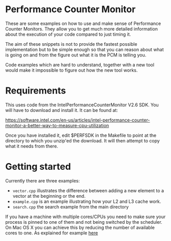 Performance Counter Monitor
===========================

These are some examples on how to use and make sense of Performance
Counter Monitors. They allow you to get much more detailed information
about the execution of your code compared to just timing it.

The aim of these snippets is not to provide the fastest possible
implementation but to be simple enough so that you can reason about what
is going on and from the figure out what it is the PCM is telling you.

Code examples which are hard to understand, together with a new tool would
make it impossible to figure out how the new tool works.


Requirements
============

This uses code from the IntelPerformanceCounterMonitor V2.6 SDK. You will
have to download and install it. It can be found at:

https://software.intel.com/en-us/articles/intel-performance-counter-monitor-a-better-way-to-measure-cpu-utilization

Once you have installed it, edit $PERFSDK in the Makefile to point at the
directory to which you unzip'ed the download. It will then attempt to
copy what it needs from there.


Getting started
===============

Currently there are three examples:

* `vector.cpp` illustrates the difference between adding a new element to a
  vector at the beginning or the end.
* `example.cpp` is an example illustrating how your L2 and L3 cache work.
* `search.cpp` the search example from the main directory

If you have a machine with multiple cores/CPUs you need to make sure your
process is pinned to one of them and not being switched by the scheduler. On
Mac OS X you can achieve this by reducing the number of available cores to one.
As explained for example [here](http://jesperrasmussen.com/blog/2013/03/07/limiting-cpu-cores-on-the-fly-in-os-x-mountain-lion/)
